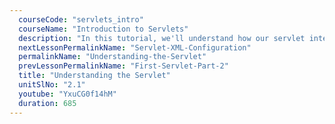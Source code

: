 ```yaml
---
  courseCode: "servlets_intro"
  courseName: "Introduction to Servlets"
  description: "In this tutorial, we'll understand how our servlet intercepts HTTP requests, and the methods it runs."
  nextLessonPermalinkName: "Servlet-XML-Configuration"
  permalinkName: "Understanding-the-Servlet"
  prevLessonPermalinkName: "First-Servlet-Part-2"
  title: "Understanding the Servlet"
  unitSlNo: "2.1"
  youtube: "YxuCG0f14hM"
  duration: 685
---
```

